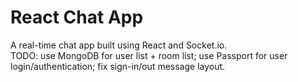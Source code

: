 # React Chat App

A real-time chat app built using React and Socket.io. <br>
TODO: use MongoDB for user list + room list; use Passport for user login/authentication; fix sign-in/out message layout.
